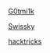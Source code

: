 [G0tmi1k](https://blog.g0tmi1k.com/2011/08/basic-linux-privilege-escalation/)

[Swissky](https://github.com/swisskyrepo/PayloadsAllTheThings/blob/master/Methodology%20and%20Resources/Linux%20-%20Privilege%20Escalation.md)

[hacktricks](https://book.hacktricks.xyz/linux-hardening/privilege-escalation)

